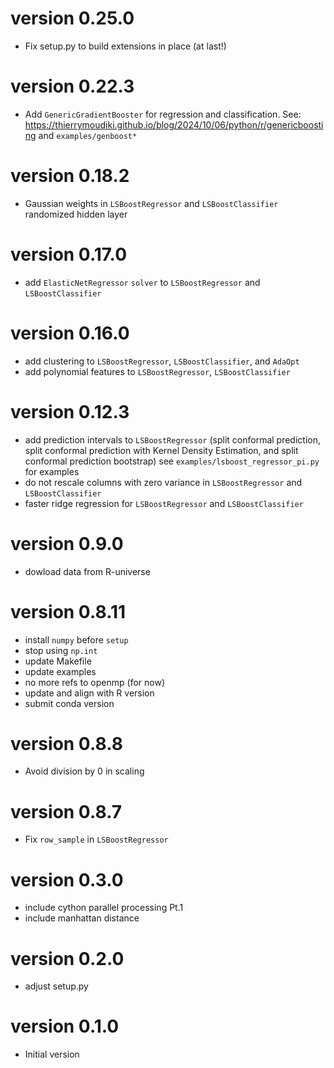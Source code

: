 # version 0.25.0

- Fix setup.py to build extensions in place (at last!)

# version 0.22.3

- Add `GenericGradientBooster` for regression and classification. See: https://thierrymoudiki.github.io/blog/2024/10/06/python/r/genericboosting
and `examples/genboost*`

# version 0.18.2

- Gaussian weights in `LSBoostRegressor` and `LSBoostClassifier` randomized hidden layer

# version 0.17.0

- add `ElasticNetRegressor` `solver` to `LSBoostRegressor` and `LSBoostClassifier`

# version 0.16.0

- add clustering to `LSBoostRegressor`, `LSBoostClassifier`, and `AdaOpt`
- add polynomial features to `LSBoostRegressor`, `LSBoostClassifier`

# version 0.12.3

- add prediction intervals to `LSBoostRegressor` (split conformal prediction, 
  split conformal prediction with Kernel Density Estimation, and split 
  conformal prediction bootstrap)
  see `examples/lsboost_regressor_pi.py` for examples 
- do not rescale columns with zero variance in `LSBoostRegressor` and `LSBoostClassifier`
- faster ridge regression for `LSBoostRegressor` and `LSBoostClassifier`

# version 0.9.0

- dowload data from R-universe

# version 0.8.11

- install `numpy` before `setup`
- stop using `np.int`
- update Makefile
- update examples 
- no more refs to openmp (for now)
- update and align with R version
- submit conda version

# version 0.8.8
- Avoid division by 0 in scaling

# version 0.8.7
- Fix `row_sample` in `LSBoostRegressor`

# version 0.3.0

- include cython parallel processing Pt.1
- include manhattan distance

# version 0.2.0

- adjust setup.py

# version 0.1.0

- Initial version